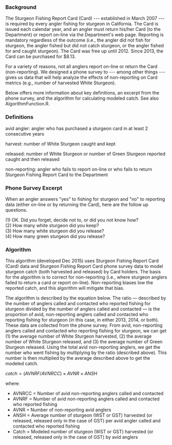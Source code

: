 
### Background
The Sturgeon Fishing Report Card (Card) --- established in March 2007 --- is required by every angler fishing for sturgeon in California. The Card is issued each calendar year, and an angler must return his/her Card (to the Department) or report on-line via the Department's web page. Reporting is mandatory regardless of the outcome (i.e., the angler did not fish for sturgeon, the angler fished but did not catch sturgeon, or the angler fished for and caught sturgeon). The Card was free up until 2012. Since 2013, the Card can be purchased for $8.13.

For a variety of reasons, not all anglers report on-line or return the Card (non-reporting). We designed a phone survey to --- among other things --- gives us data that will help analyze the effects of non-reporting on Card metrics (e.g., number of harvested White Sturgeon).  

Below offers more information about key definitions, an excerpt from the phone survey, and the algorithm for calculating modeled catch. See also AlgorithmFunction.R.

### Definitions

avid angler: angler who has purchased a sturgeon card in at least 2 consecutive years  

harvest: number of White Sturgeon caught and kept

released: number of White Sturgeon or number of Green Sturgeon reported caught and then released

non-reporting: angler who fails to report on-line or who fails to return Sturgeon Fishing Report Card to the Department

### Phone Survey Excerpt

When an angler answers "yes" to fishing for sturgeon and "no" to reporting data (either on-line or by returning the Card), here are the follow up questions.

(1) OK. Did you forget, decide not to, or did you not know how?  
(2) How many white sturgeon did you keep?  
(3) How many white sturgeon did you release?  
(4) How many green sturgeon did you release?  

### Algorithm

This algorithm (developed Dec 2015) uses Sturgeon Fishing Report Card (Card) data and Sturgeon Fishing Report Card phone survey data to model sturgeon catch (both harvested and released) by Card holders. The basis for the algorithm is to correct for non-reporting (i.e., where sturgeon anglers failed to return a card or report on-line). Non-reporting biases low the reported catch, and this algorithm will mitigate that bias.  

The algorithm is described by the equation below. The ratio — described by  the number of anglers called and contacted who reported fishing for sturgeon divided by the number of anglers called and contacted — is the proportion of avid, non-reporting anglers called and contacted who reporting fishing for sturgeon (in this case, in either 2013, 2014, or both). These data are collected from the phone survey. From avid, non-reporting anglers called and contacted who reporting fishing for sturgeon, we can get (1) the average number of White Sturgeon harvested, (2) the average number of White Sturgeon released, and (3) the average number of Green Sturgeon released. Using the total avid non-reporting anglers, we get the number who went fishing by multiplying by the ratio (described above). This number is then multiplied by the average described above to get the modeled catch.

$catch = (AVNRF/AVNRCC) × AVNR × ANSH$   

where:  
  * AVNRCC  = Number of avid non-reporting anglers called and contacted  
  * AVNRF   = Number of avid non-reporting anglers called and contacted who reported fishing  
  * AVNR    = Number of non-reporting avid anglers  
  * ANSH    = Average number of sturgeon (WST or GST) harvested (or released, released only in the case of GST)                per avid angler called and contacted who reported fishing  
  * Catch   = Modeled number of sturgeon (WST or GST) harvested (or released, released only in the case of GST)                by avid anglers  
